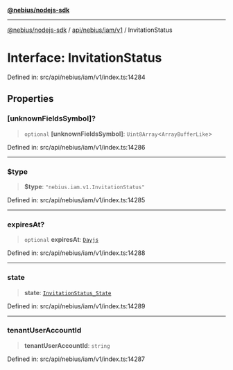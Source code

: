 [**@nebius/nodejs-sdk**](../../../../../README.md)

---

[@nebius/nodejs-sdk](../../../../../README.md) / [api/nebius/iam/v1](../README.md) / InvitationStatus

# Interface: InvitationStatus

Defined in: src/api/nebius/iam/v1/index.ts:14284

## Properties

### \[unknownFieldsSymbol\]?

> `optional` **\[unknownFieldsSymbol\]**: `Uint8Array`\<`ArrayBufferLike`\>

Defined in: src/api/nebius/iam/v1/index.ts:14286

---

### $type

> **$type**: `"nebius.iam.v1.InvitationStatus"`

Defined in: src/api/nebius/iam/v1/index.ts:14285

---

### expiresAt?

> `optional` **expiresAt**: [`Dayjs`](../../../../../runtime/protos/core/dayjs/classes/Dayjs.md)

Defined in: src/api/nebius/iam/v1/index.ts:14288

---

### state

> **state**: [`InvitationStatus_State`](../type-aliases/InvitationStatus_State.md)

Defined in: src/api/nebius/iam/v1/index.ts:14289

---

### tenantUserAccountId

> **tenantUserAccountId**: `string`

Defined in: src/api/nebius/iam/v1/index.ts:14287
